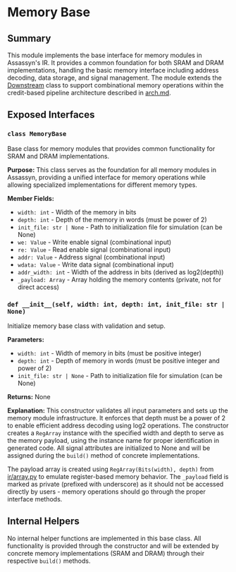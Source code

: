 # Memory Base

## Summary

This module implements the base interface for memory modules in Assassyn's IR. It provides a common foundation for both SRAM and DRAM implementations, handling the basic memory interface including address decoding, data storage, and signal management. The module extends the [Downstream](../module/downstream.md) class to support combinational memory operations within the credit-based pipeline architecture described in [arch.md](../../../docs/design/arch/arch.md).

## Exposed Interfaces

### `class MemoryBase`

Base class for memory modules that provides common functionality for SRAM and DRAM implementations.

**Purpose:** This class serves as the foundation for all memory modules in Assassyn, providing a unified interface for memory operations while allowing specialized implementations for different memory types.

**Member Fields:**
- `width: int` - Width of the memory in bits
- `depth: int` - Depth of the memory in words (must be power of 2)
- `init_file: str | None` - Path to initialization file for simulation (can be None)
- `we: Value` - Write enable signal (combinational input)
- `re: Value` - Read enable signal (combinational input)  
- `addr: Value` - Address signal (combinational input)
- `wdata: Value` - Write data signal (combinational input)
- `addr_width: int` - Width of the address in bits (derived as log2(depth))
- `_payload: Array` - Array holding the memory contents (private, not for direct access)

### `def __init__(self, width: int, depth: int, init_file: str | None)`

Initialize memory base class with validation and setup.

**Parameters:**
- `width: int` - Width of memory in bits (must be positive integer)
- `depth: int` - Depth of memory in words (must be positive integer and power of 2)
- `init_file: str | None` - Path to initialization file for simulation (can be None)

**Returns:** None

**Explanation:**
This constructor validates all input parameters and sets up the memory module infrastructure. It enforces that depth must be a power of 2 to enable efficient address decoding using log2 operations. The constructor creates a `RegArray` instance with the specified width and depth to serve as the memory payload, using the instance name for proper identification in generated code. All signal attributes are initialized to None and will be assigned during the `build()` method of concrete implementations.

The payload array is created using `RegArray(Bits(width), depth)` from [ir/array.py](../array.py) to emulate register-based memory behavior. The `_payload` field is marked as private (prefixed with underscore) as it should not be accessed directly by users - memory operations should go through the proper interface methods.

## Internal Helpers

No internal helper functions are implemented in this base class. All functionality is provided through the constructor and will be extended by concrete memory implementations (SRAM and DRAM) through their respective `build()` methods.